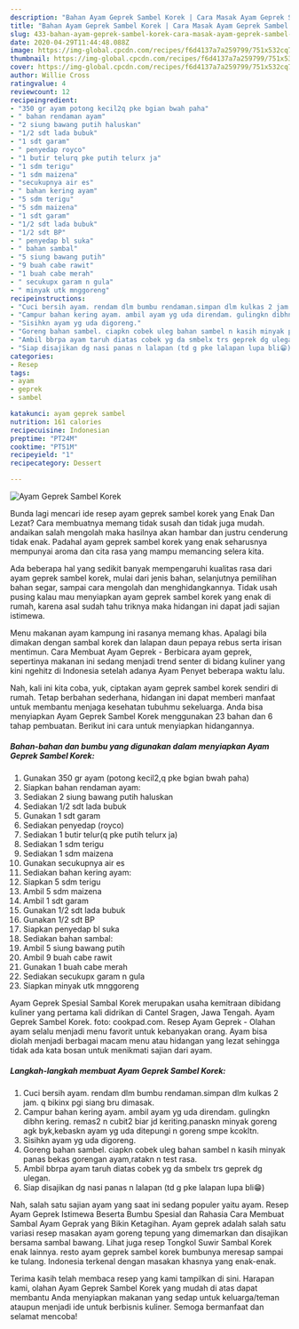 ```yaml
---
description: "Bahan Ayam Geprek Sambel Korek | Cara Masak Ayam Geprek Sambel Korek Yang Bisa Manjain Lidah"
title: "Bahan Ayam Geprek Sambel Korek | Cara Masak Ayam Geprek Sambel Korek Yang Bisa Manjain Lidah"
slug: 433-bahan-ayam-geprek-sambel-korek-cara-masak-ayam-geprek-sambel-korek-yang-bisa-manjain-lidah
date: 2020-04-29T11:44:48.088Z
image: https://img-global.cpcdn.com/recipes/f6d4137a7a259799/751x532cq70/ayam-geprek-sambel-korek-foto-resep-utama.jpg
thumbnail: https://img-global.cpcdn.com/recipes/f6d4137a7a259799/751x532cq70/ayam-geprek-sambel-korek-foto-resep-utama.jpg
cover: https://img-global.cpcdn.com/recipes/f6d4137a7a259799/751x532cq70/ayam-geprek-sambel-korek-foto-resep-utama.jpg
author: Willie Cross
ratingvalue: 4
reviewcount: 12
recipeingredient:
- "350 gr ayam potong kecil2q pke bgian bwah paha"
- " bahan rendaman ayam"
- "2 siung bawang putih haluskan"
- "1/2 sdt lada bubuk"
- "1 sdt garam"
- " penyedap royco"
- "1 butir telurq pke putih telurx ja"
- "1 sdm terigu"
- "1 sdm maizena"
- "secukupnya air es"
- " bahan kering ayam"
- "5 sdm terigu"
- "5 sdm maizena"
- "1 sdt garam"
- "1/2 sdt lada bubuk"
- "1/2 sdt BP"
- " penyedap bl suka"
- " bahan sambal"
- "5 siung bawang putih"
- "9 buah cabe rawit"
- "1 buah cabe merah"
- " secukupx garam n gula"
- " minyak utk mnggoreng"
recipeinstructions:
- "Cuci bersih ayam. rendam dlm bumbu rendaman.simpan dlm kulkas 2 jam. q bikinx pgi siang bru dimasak."
- "Campur bahan kering ayam. ambil ayam yg uda direndam. gulingkn dibhn kering. remas2 n cubit2 biar jd keriting.panaskn minyak goreng agk byk,kebaskn ayam yg uda ditepungi n goreng smpe kcokltn."
- "Sisihkn ayam yg uda digoreng."
- "Goreng bahan sambel. ciapkn cobek uleg bahan sambel n kasih minyak panas bekas gorengan ayam,ratakn n test rasa."
- "Ambil bbrpa ayam taruh diatas cobek yg da smbelx trs geprek dg ulegan."
- "Siap disajikan dg nasi panas n lalapan (td g pke lalapan lupa bli😁)"
categories:
- Resep
tags:
- ayam
- geprek
- sambel

katakunci: ayam geprek sambel 
nutrition: 161 calories
recipecuisine: Indonesian
preptime: "PT24M"
cooktime: "PT51M"
recipeyield: "1"
recipecategory: Dessert

---
```



![Ayam Geprek Sambel Korek](https://img-global.cpcdn.com/recipes/f6d4137a7a259799/751x532cq70/ayam-geprek-sambel-korek-foto-resep-utama.jpg)

Bunda lagi mencari ide resep ayam geprek sambel korek yang Enak Dan Lezat? Cara membuatnya memang tidak susah dan tidak juga mudah. andaikan salah mengolah maka hasilnya akan hambar dan justru cenderung tidak enak. Padahal ayam geprek sambel korek yang enak seharusnya mempunyai aroma dan cita rasa yang mampu memancing selera kita.

Ada beberapa hal yang sedikit banyak mempengaruhi kualitas rasa dari ayam geprek sambel korek, mulai dari jenis bahan, selanjutnya pemilihan bahan segar, sampai cara mengolah dan menghidangkannya. Tidak usah pusing kalau mau menyiapkan ayam geprek sambel korek yang enak di rumah, karena asal sudah tahu triknya maka hidangan ini dapat jadi sajian istimewa.

Menu makanan ayam kampung ini rasanya memang khas. Apalagi bila dimakan dengan sambal korek dan lalapan daun pepaya rebus serta irisan mentimun. Cara Membuat Ayam Geprek - Berbicara ayam geprek, sepertinya makanan ini sedang menjadi trend senter di bidang kuliner yang kini ngehitz di Indonesia setelah adanya Ayam Penyet beberapa waktu lalu.


Nah, kali ini kita coba, yuk, ciptakan ayam geprek sambel korek sendiri di rumah. Tetap berbahan sederhana, hidangan ini dapat memberi manfaat untuk membantu menjaga kesehatan tubuhmu sekeluarga. Anda bisa menyiapkan Ayam Geprek Sambel Korek menggunakan 23 bahan dan 6 tahap pembuatan. Berikut ini cara untuk menyiapkan hidangannya.

<!--inarticleads1-->

##### Bahan-bahan dan bumbu yang digunakan dalam menyiapkan Ayam Geprek Sambel Korek:

1. Gunakan 350 gr ayam (potong kecil2,q pke bgian bwah paha)
1. Siapkan  bahan rendaman ayam:
1. Sediakan 2 siung bawang putih haluskan
1. Sediakan 1/2 sdt lada bubuk
1. Gunakan 1 sdt garam
1. Sediakan  penyedap (royco)
1. Sediakan 1 butir telur(q pke putih telurx ja)
1. Sediakan 1 sdm terigu
1. Sediakan 1 sdm maizena
1. Gunakan secukupnya air es
1. Sediakan  bahan kering ayam:
1. Siapkan 5 sdm terigu
1. Ambil 5 sdm maizena
1. Ambil 1 sdt garam
1. Gunakan 1/2 sdt lada bubuk
1. Gunakan 1/2 sdt BP
1. Siapkan  penyedap bl suka
1. Sediakan  bahan sambal:
1. Ambil 5 siung bawang putih
1. Ambil 9 buah cabe rawit
1. Gunakan 1 buah cabe merah
1. Sediakan  secukupx garam n gula
1. Siapkan  minyak utk mnggoreng


Ayam Geprek Spesial Sambal Korek merupakan usaha kemitraan dibidang kuliner yang pertama kali didrikan di Cantel Sragen, Jawa Tengah. Ayam Geprek Sambel Korek. foto: cookpad.com. Resep Ayam Geprek - Olahan ayam selalu menjadi menu favorit untuk kebanyakan orang. Ayam bisa diolah menjadi berbagai macam menu atau hidangan yang lezat sehingga tidak ada kata bosan untuk menikmati sajian dari ayam. 

<!--inarticleads2-->

##### Langkah-langkah membuat Ayam Geprek Sambel Korek:

1. Cuci bersih ayam. rendam dlm bumbu rendaman.simpan dlm kulkas 2 jam. q bikinx pgi siang bru dimasak.
1. Campur bahan kering ayam. ambil ayam yg uda direndam. gulingkn dibhn kering. remas2 n cubit2 biar jd keriting.panaskn minyak goreng agk byk,kebaskn ayam yg uda ditepungi n goreng smpe kcokltn.
1. Sisihkn ayam yg uda digoreng.
1. Goreng bahan sambel. ciapkn cobek uleg bahan sambel n kasih minyak panas bekas gorengan ayam,ratakn n test rasa.
1. Ambil bbrpa ayam taruh diatas cobek yg da smbelx trs geprek dg ulegan.
1. Siap disajikan dg nasi panas n lalapan (td g pke lalapan lupa bli😁)


Nah, salah satu sajian ayam yang saat ini sedang populer yaitu ayam. Resep Ayam Geprek Istimewa Beserta Bumbu Spesial dan Rahasia Cara Membuat Sambal Ayam Geprak yang Bikin Ketagihan. Ayam geprek adalah salah satu variasi resep masakan ayam goreng tepung yang dimemarkan dan disajikan bersama sambal bawang. Lihat juga resep Tongkol Suwir Sambal Korek enak lainnya. resto ayam geprek sambel korek bumbunya meresap sampai ke tulang. Indonesia terkenal dengan masakan khasnya yang enak-enak. 

Terima kasih telah membaca resep yang kami tampilkan di sini. Harapan kami, olahan Ayam Geprek Sambel Korek yang mudah di atas dapat membantu Anda menyiapkan makanan yang sedap untuk keluarga/teman ataupun menjadi ide untuk berbisnis kuliner. Semoga bermanfaat dan selamat mencoba!
